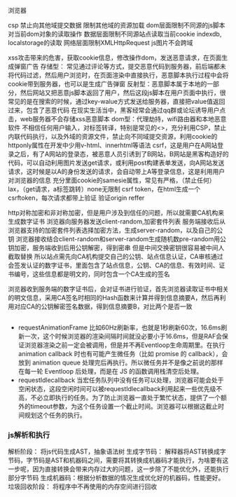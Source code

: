 浏览器

csp
<mate http-equiv="Content-Security-Policy" content="default-src https;">
禁止向其他域提交数据
限制其他域的资源加载
dom层面限制不同源的js脚本对当前dom对象的读取操作
数据层面限制不同源站点读取当前cookie indexdb, localstorage的读取
网络层面限制XMLHttpRequest
js图片不会跨域

xss攻击带来的危害，获取cookie信息，修改操作dom，发送恶意请求，在页面生成弹窗广告
存储型： 常见通过评论等方式，提交恶意代码到服务器，前后端都未将代码过滤，然后用户浏览时，在页面渲染中直接执行，恶意脚本执行过程中会将cookie带到服务器，也可以是生成广告弹窗
反射型：恶意脚本属于本地的一部分，然后网站又把恶意js脚本返回了用户，然后这段js脚本在用户页面中执行，很常见的是在搜索的时候，通过key-walue方式发送给服务器，直接把value值返回过来，包含了恶意代码
在现实生活当中，黑客经常会通过qq群或论坛诱导用户点击，web服务器不会存储xss恶意脚本
dom型：代理劫持，wifi路由器和本地恶意软件
不相信任何用户输入，对标签转译，特别是常见的<>，充分利用CSP，禁止内联代码执行，以及外域的资源文件，禁止向不同域提交资源，利用cookie的httponly属性在开发中少用v-html、innerhtml等语法
csrf，这是用户在A网站登录之后，有了A网站的登录态，被恶意人员引诱到了B网站，B网站是黑客构造好的代码，可以自动利用图片发送get请求，或利用post构建表单发送，向A网站发送请求，这时候是以A的身份发送的请求，会自动带上A等登录信息，这是利用用户对浏览器的信息
充分里面cookie的samesie属性，常见有严格，（禁止任何） lax，（get请求，a标签跳转）none无限制
csrf token，在html生成一个csrftoken，每次请求都带上验证
验证origin reffer

http对称加密和非对称加密，但是用户涉及到信任的问题，所以就需要CA机构来生成数字证书
浏览器向服务器发送client-random,加密套件列表
服务端接收后从浏览器支持的加密套件列表选择加密方法，生成server-random，以及自己的公钥
浏览器接收结合client-random和server-random生成随机数pre-random用公钥加密，服务端收到后用公钥解密，得到密串
但是中间交换密钥很容易被中间人截取替换
所以站点需先向CA机构提交自己的公钥、站点信息认证，CA审核通过会签发认证的数字证书，里面包含了站点信息，公钥、CA的信息、有效时间、证书编号，这些信息都是明文的，同时包含一个CA生成的签名

浏览器收到服务端的数字证书后，会对证书进行验证，首先浏览器读取证书中相关的明文信息，采用CA签名时相同的Hash函数来计算并得到信息摘要A，然后再利用对应CA的公钥解密签名数据，得到信息摘要B，对比两个是否一致

```js

```


- requestAnimationFrame
比如60Hz刷新率，也就是1秒刷新60次，16.6ms刷新一次，这个时候浏览器的渲染间隔时间就没必要小于16.6ms，但是RAF会保证浏览器渲染之前一定会被调用，但是并不再Eventloop生命周期里。在执行 animation  callback 时也有可能产生微任务（比如 promise 的 callback），会放到 animation queue  处理完后再执行。所以微任务并不是像之前说的那样在每一轮 Eventloop 后处理，而是在 JS 的函数调用栈清空后处理。
- requestIdlecallback
当宏任务队列中没有任务可以处理，浏览器可能会处于空闲状态，这段空闲时间可以被requestIdlecallback利用起来一些优先级不高，不必立即执行的任务。为了防止浏览器一直处于繁忙状态，提供了一个额外的timeout参数，为这个任务设置一个截止时间。浏览器可以根据这截止时间规划这个任务的执行。

### js解析和执行
解析阶段： 将js代码生成AST，抽象语法树
生成字节码： 解释器将AST转换成字节码，字节码是AST和机器码之间，需要将其转换成机器码才能执行，为啥要有这一步呢，因为直接转换会带来内存过大的问题，这一步除了不能优化外，还能执行部分字节码
生成机器码：根据分析数据的情况生成优化好的机器码，性能更好。
垃圾回收阶段： 将程序中不再使用的内存空间进行回收
